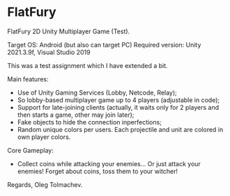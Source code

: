 # FlatFury
FlatFury 2D Unity Multiplayer Game (Test).

Target OS: Android (but also can target PC)
Required version: Unity 2021.3.9f, Visual Studio 2019

This was a test assignment which I have extended a bit.

Main features:
- Use of Unity Gaming Services (Lobby, Netcode, Relay);
- So lobby-based multiplayer game up to 4 players (adjustable in code);
- Support for late-joining clients (actually, it waits only for 2 players and then starts a game, other may join later);
- Fake objects to hide the connection inperfections;
- Random unique colors per users. Each projectile and unit are colored in own player colors.

Core Gameplay:
- Collect coins while attacking your enemies... Or just attack your enemies! Forget about coins, toss them to your witcher!

Regards, Oleg <Knight Rider> Tolmachev.
